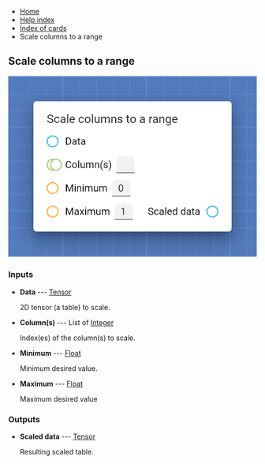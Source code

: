 <ul class="breadcrumb">
    <li><a href="">Home</a></li>
    <li><a href="help">Help index</a></li>
    <li><a href="cards/">Index of cards</a></li>
    <li>Scale columns to a range</li>
</ul>

## Scale columns to a range



!["Scale columns to a range" card](assets/img/cards/scaleColumnsToARange.png)


### Inputs


* **Data** --- [Tensor](types/Tensor)

  2D tensor (a table) to scale.

* **Column(s)** --- List of [Integer](types/Integer)

  Index(es) of the column(s) to scale.

* **Minimum** --- [Float](types/Float)

  Minimum desired value.

* **Maximum** --- [Float](types/Float)

  Maximum desired value





### Outputs


* **Scaled data** --- [Tensor](types/Tensor)

  Resulting scaled table.




